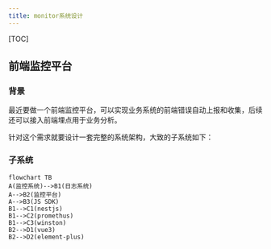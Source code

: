 ```yaml
---
title: monitor系统设计
---
```


[TOC]

## 前端监控平台

### 背景

最近要做一个前端监控平台，可以实现业务系统的前端错误自动上报和收集，后续还可以接入前端埋点用于业务分析。

针对这个需求就要设计一套完整的系统架构，大致的子系统如下：

### 子系统

```mermaid
flowchart TB
A(监控系统)-->B1(日志系统)
A-->B2(监控平台)
A-->B3(JS SDK)
B1-->C1(nestjs)
B1-->C2(promethus)
B1-->C3(winston)
B2-->D1(vue3)
B2-->D2(element-plus)
```